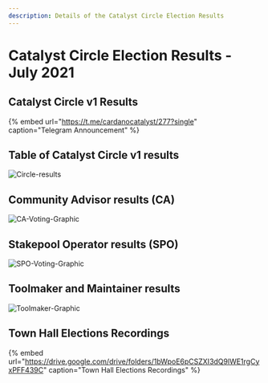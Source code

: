 ```yaml
---
description: Details of the Catalyst Circle Election Results
---
```


# Catalyst Circle Election Results - July 2021

## Catalyst Circle v1 Results

{% embed url="https://t.me/cardanocatalyst/277?single" caption="Telegram Announcement" %}

## Table of Catalyst Circle v1 results

![Circle-results](https://user-images.githubusercontent.com/25156451/124263724-86686f80-db2b-11eb-940c-4d4cb1c27b9c.jpg)

## Community Advisor results (CA)

![CA-Voting-Graphic](https://user-images.githubusercontent.com/25156451/124265517-b0229600-db2d-11eb-9f20-5c7325f3f5dc.jpg)

## Stakepool Operator results (SPO)

![SPO-Voting-Graphic](https://user-images.githubusercontent.com/25156451/124265589-cb8da100-db2d-11eb-80ed-6f3edc829edc.jpg)

## Toolmaker and Maintainer results

![Toolmaker-Graphic](https://user-images.githubusercontent.com/25156451/124265635-dc3e1700-db2d-11eb-85bf-e6053a723ec6.jpg)

## Town Hall Elections Recordings

{% embed url="https://drive.google.com/drive/folders/1bWpoE6pCSZXI3dQ9lWE1rgCyxPFF439C" caption="Town Hall Elections Recordings" %}

